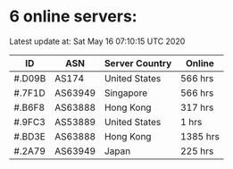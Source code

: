 # 6 online servers:

Latest update at: Sat May 16 07:10:15 UTC 2020

| ID | ASN | Server Country | Online |
| -- | --- | -------------- | ------ |
| #.D09B | AS174 | United States | 566 hrs |
| #.7F1D | AS63949 | Singapore | 566 hrs |
| #.B6F8 | AS63888 | Hong Kong | 317 hrs |
| #.9FC3 | AS53889 | United States | 1 hrs |
| #.BD3E | AS63888 | Hong Kong | 1385 hrs |
| #.2A79 | AS63949 | Japan | 225 hrs |

